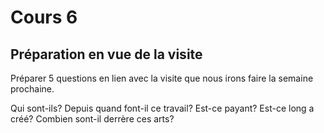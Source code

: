 # Cours 6
## Préparation en vue de la visite
Préparer 5 questions en lien avec la visite que nous irons faire la semaine prochaine. 

Qui sont-ils?
Depuis quand font-il ce travail?
Est-ce payant?
Est-ce long a créé?
Combien sont-il derrère ces arts? 
